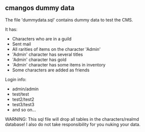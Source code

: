 ## cmangos dummy data
The file 'dummydata.sql' contains dummy data to test the CMS.

It has:
 * Characters who are in a guild
 * Sent mail
 * All rarities of items on the character 'Admin'
 * 'Admin' character has several titles
 * 'Admin' character has gold
 * 'Admin' character has some items in inventory
 * Some characters are added as friends

Login info:
* admin/admin
* test/test
* test2/test2
* test3/test3
* and so on...

WARNING: This sql file will drop all tables in the characters/realmd database! I also do not take responsibility for you nuking your data.